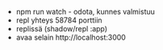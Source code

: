 * npm run watch - odota, kunnes valmistuu
* repl yhteys 58784 porttiin
* replissä (shadow/repl :app)
* avaa selain http://localhost:3000